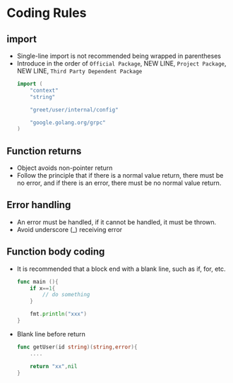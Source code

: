 # Coding Rules


## import
* Single-line import is not recommended being wrapped in parentheses
* Introduce in the order of `Official Package`, NEW LINE, `Project Package`, NEW LINE, `Third Party Dependent Package`
    ```go
    import (
        "context"
        "string"
  
        "greet/user/internal/config"
  
        "google.golang.org/grpc"
    )
    ```

## Function returns
* Object avoids non-pointer return
* Follow the principle that if there is a normal value return, there must be no error, and if there is an error, there must be no normal value return.

## Error handling
* An error must be handled, if it cannot be handled, it must be thrown.
* Avoid underscore (_) receiving error

## Function body coding
* It is recommended that a block end with a blank line, such as if, for, etc.
    ```go
    func main (){
        if x==1{
            // do something
        }
  
        fmt.println("xxx")
    }
    ```
* Blank line before return
    ```go
    func getUser(id string)(string,error){
        ....
  
        return "xx",nil
    }
    ```